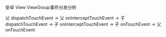 安卓 View ViewGroup事件分发分析

父 dispatchTouchEvent -> 父 onInterceptTouchEvent -> 子 dispatchTouchEvent  -> 子 onInterceptTouchEvent -> 子 onTouchEvent -> 父 onTouchEvent
        



